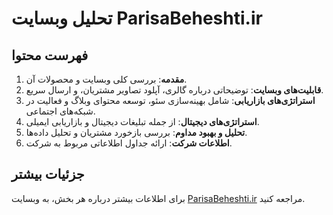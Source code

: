 # تحلیل وبسایت ParisaBeheshti.ir

## فهرست محتوا
1. **مقدمه**: بررسی کلی وبسایت و محصولات آن.
2. **قابلیت‌های وبسایت**: توضیحاتی درباره گالری، آپلود تصاویر مشتریان، و ارسال سریع.
3. **استراتژی‌های بازاریابی**: شامل بهینه‌سازی سئو، توسعه محتوای وبلاگ و فعالیت در شبکه‌های اجتماعی.
4. **استراتژی‌های دیجیتال**: از جمله تبلیغات دیجیتال و بازاریابی ایمیلی.
5. **تحلیل و بهبود مداوم**: بررسی بازخورد مشتریان و تحلیل داده‌ها.
6. **اطلاعات شرکت**: ارائه جداول اطلاعاتی مربوط به شرکت.

## جزئیات بیشتر
برای اطلاعات بیشتر درباره هر بخش، به وبسایت [ParisaBeheshti.ir](http://parisabeheshti.ir) مراجعه کنید.

